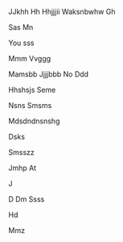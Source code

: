 

JJkhh
Hh
Hhjjjii
Waksnbwhw
Gh

Sas
Mn

You sss


Mmm
Vvggg

Mamsbb
Jjjjbbb
No 
Ddd

Hhshsjs
Seme 


Nsns
  Smsms

Mdsdndnsnshg


Dsks

Smsszz

Jmhp
At



J


D
Dm
Ssss




Hd


Mmz





